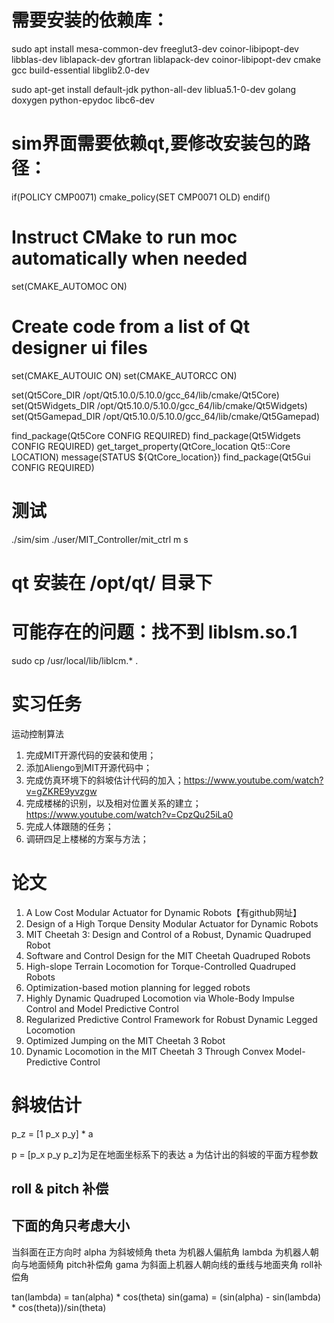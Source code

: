 # 需要安装的依赖库：

sudo apt install mesa-common-dev freeglut3-dev coinor-libipopt-dev libblas-dev liblapack-dev gfortran liblapack-dev coinor-libipopt-dev cmake gcc build-essential libglib2.0-dev

sudo apt-get install default-jdk python-all-dev liblua5.1-0-dev golang doxygen python-epydoc libc6-dev


# sim界面需要依赖qt,要修改安装包的路径：
if(POLICY CMP0071)
  cmake_policy(SET CMP0071 OLD)
endif()

# Instruct CMake to run moc automatically when needed
set(CMAKE_AUTOMOC ON)
# Create code from a list of Qt designer ui files
set(CMAKE_AUTOUIC ON)
set(CMAKE_AUTORCC ON)

set(Qt5Core_DIR /opt/Qt5.10.0/5.10.0/gcc_64/lib/cmake/Qt5Core)
set(Qt5Widgets_DIR /opt/Qt5.10.0/5.10.0/gcc_64/lib/cmake/Qt5Widgets)
set(Qt5Gamepad_DIR /opt/Qt5.10.0/5.10.0/gcc_64/lib/cmake/Qt5Gamepad)


find_package(Qt5Core CONFIG REQUIRED)
find_package(Qt5Widgets CONFIG REQUIRED)
get_target_property(QtCore_location Qt5::Core LOCATION)
message(STATUS ${QtCore_location})
find_package(Qt5Gui CONFIG REQUIRED)


# 测试
./sim/sim
./user/MIT_Controller/mit_ctrl m s

# qt 安装在      /opt/qt/ 目录下


# 可能存在的问题：找不到 liblsm.so.1 
 sudo cp /usr/local/lib/liblcm.* .

# 实习任务
运动控制算法

1. 完成MIT开源代码的安装和使用；
2. 添加Aliengo到MIT开源代码中；
3. 完成仿真环境下的斜坡估计代码的加入；https://www.youtube.com/watch?v=gZKRE9yvzgw
4. 完成楼梯的识别，以及相对位置关系的建立；https://www.youtube.com/watch?v=CpzQu25iLa0
5. 完成人体跟随的任务；
6. 调研四足上楼梯的方案与方法；


# 论文
1. A Low Cost Modular Actuator for Dynamic Robots【有github网址】
2. Design of a High Torque Density Modular Actuator for Dynamic Robots
3. MIT Cheetah 3: Design and Control of a Robust, Dynamic Quadruped Robot
4. Software and Control Design for the MIT Cheetah Quadruped Robots
5. High-slope Terrain Locomotion for Torque-Controlled Quadruped Robots
6. Optimization-based motion planning for legged robots
7. Highly Dynamic Quadruped Locomotion via Whole-Body Impulse Control and Model Predictive Control
8. Regularized Predictive Control Framework for Robust Dynamic Legged Locomotion
9. Optimized Jumping on the MIT Cheetah 3 Robot
10. Dynamic Locomotion in the MIT Cheetah 3 Through Convex Model-Predictive Control

# 斜坡估计
p_z = [1 p_x p_y] * a

p = [p_x p_y p_z]为足在地面坐标系下的表达
a 为估计出的斜坡的平面方程参数

## roll & pitch 补偿 
## 下面的角只考虑大小
当斜面在正方向时
alpha 为斜坡倾角
theta 为机器人偏航角
lambda 为机器人朝向与地面倾角            pitch补偿角
gama 为斜面上机器人朝向线的垂线与地面夹角   roll补偿角

tan(lambda) = tan(alpha) * cos(theta)
sin(gama) = (sin(alpha) - sin(lambda) * cos(theta))/sin(theta)